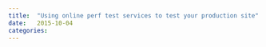```yaml
---
title:  "Using online perf test services to test your production site"
date: 	2015-10-04
categories:
---
```

